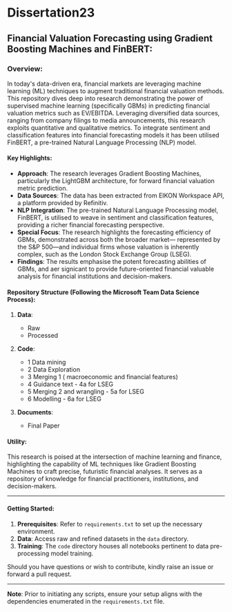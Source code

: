 # Dissertation23

## Financial Valuation Forecasting using Gradient Boosting Machines and FinBERT:

### Overview:
In today's data-driven era, financial markets are leveraging machine learning (ML) techniques to augment traditional financial valuation methods. This repository dives deep into research demonstrating the power of supervised machine learning (specifically GBMs) in predicting financial valuation metrics such as EV/EBITDA. Leveraging diversified data sources, ranging from company filings to media announcements, this research exploits quantitative and qualitative metrics. To integrate sentiment and classification features into financial forecasting models it has been utilised FinBERT, a pre-trained Natural Language Processing (NLP) model.


#### Key Highlights:
- **Approach**: The research leverages Gradient Boosting Machines, particularly the LightGBM architecture, for forward financial valuation metric prediction.
- **Data Sources**: The data has been extracted from EIKON Workspace API, a platform provided by Refinitiv.
- **NLP Integration**: The pre-trained Natural Language Processing model, FinBERT, is utilised to weave in sentiment and classification features, providing a richer financial forecasting perspective.
- **Special Focus**: The research highlights the forecasting efficiency of GBMs, demonstrated across both the broader market— represented by the S&P 500—and individual firms whose valuation is inherently complex, such as the London Stock Exchange Group (LSEG). 
- **Findings**: The results emphasise the potent forecasting abilities of GBMs, and aer signicant to provide future-oriented financial valuable analysis for financial institutions and decision-makers. 

#### Repository Structure (Following the Microsoft Team Data Science Process):

1. **Data**:
    - Raw
    - Processed

2. **Code**:
    - 1 Data mining
    - 2 Data Exploration
    - 3 Merging 1 ( macroeconomic and financial features)
    - 4 Guidance text - 4a for LSEG
    - 5 Merging 2 and wrangling - 5a for LSEG
    - 6 Modelling - 6a for LSEG

4. **Documents**:
    - Final Paper

#### Utility:
This research is poised at the intersection of machine learning and finance, highlighting the capability of ML techniques like Gradient Boosting Machines to craft precise, futuristic financial analyses. It serves as a repository of knowledge for financial practitioners, institutions, and decision-makers.

---

#### Getting Started:

1. **Prerequisites**: Refer to `requirements.txt` to set up the necessary environment.
2. **Data**: Access raw and refined datasets in the `data` directory.
3. **Training**: The `code` directory houses all notebooks pertinent to data pre-processing model training.

Should you have questions or wish to contribute, kindly raise an issue or forward a pull request.

---

**Note**: Prior to initiating any scripts, ensure your setup aligns with the dependencies enumerated in the `requirements.txt` file.
